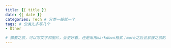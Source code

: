 ```yaml
---
title: {{ title }}
date: {{ date }}
categories: Tech # 分类一般就一个
tags: # 分类先多写几个
- Other

# 摘要之前，可以写文字和图片，会更好看，还是采用markdown格式；more之后会紧接之前的内容，所以没必要再复制more上面的内容
---
```




<!--more--> 

